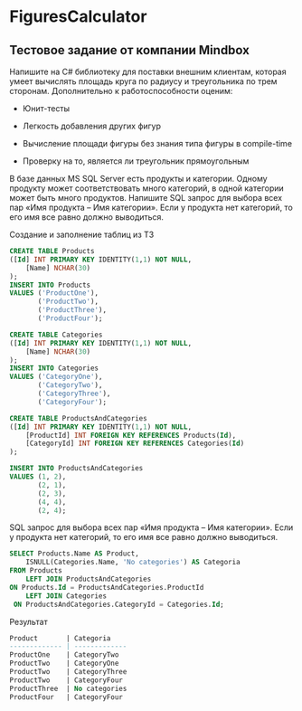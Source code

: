 # FiguresCalculator
Тестовое задание от компании Mindbox
---
Напишите на C# библиотеку для поставки внешним клиентам, которая умеет вычислять площадь круга по радиусу и треугольника по трем сторонам. Дополнительно к работоспособности оценим:

- Юнит-тесты

- Легкость добавления других фигур

- Вычисление площади фигуры без знания типа фигуры в compile-time

- Проверку на то, является ли треугольник прямоугольным

В базе данных MS SQL Server есть продукты и категории. Одному продукту может соответствовать много категорий, в одной категории может быть много продуктов. Напишите SQL запрос для выбора всех пар «Имя продукта – Имя категории». Если у продукта нет категорий, то его имя все равно должно выводиться.

Создание и заполнение таблиц из ТЗ
```sql
CREATE TABLE Products
([Id] INT PRIMARY KEY IDENTITY(1,1) NOT NULL,
    [Name] NCHAR(30)
);
INSERT INTO Products
VALUES ('ProductOne'),
       ('ProductTwo'),
       ('ProductThree'),
       ('ProductFour');

CREATE TABLE Categories
([Id] INT PRIMARY KEY IDENTITY(1,1) NOT NULL,
    [Name] NCHAR(30)
);
INSERT INTO Categories
VALUES ('CategoryOne'),
       ('CategoryTwo'),
       ('CategoryThree'),
       ('CategoryFour');

CREATE TABLE ProductsAndCategories
([Id] INT PRIMARY KEY IDENTITY(1,1) NOT NULL,
    [ProductId] INT FOREIGN KEY REFERENCES Products(Id),
    [CategoryId] INT FOREIGN KEY REFERENCES Categories(Id)
);

INSERT INTO ProductsAndCategories
VALUES (1, 2),
       (2, 1),
       (2, 3),
       (4, 4),
       (2, 4);
```

SQL запрос для выбора всех пар «Имя продукта – Имя категории». Если у продукта нет категорий, то его имя все равно должно выводиться.
```sql
SELECT Products.Name AS Product,
    ISNULL(Categories.Name, 'No categories') AS Categoria
FROM Products
    LEFT JOIN ProductsAndCategories
ON Products.Id = ProductsAndCategories.ProductId
    LEFT JOIN Categories
 ON ProductsAndCategories.CategoryId = Categories.Id;
```

Результат

```sql
Product       | Categoria
------------- | -------------
ProductOne    | CategoryTwo
ProductTwo    | CategoryOne
ProductTwo    | CategoryThree
ProductTwo    | CategoryFour
ProductThree  | No categories
ProductFour   | CategoryFour
```

